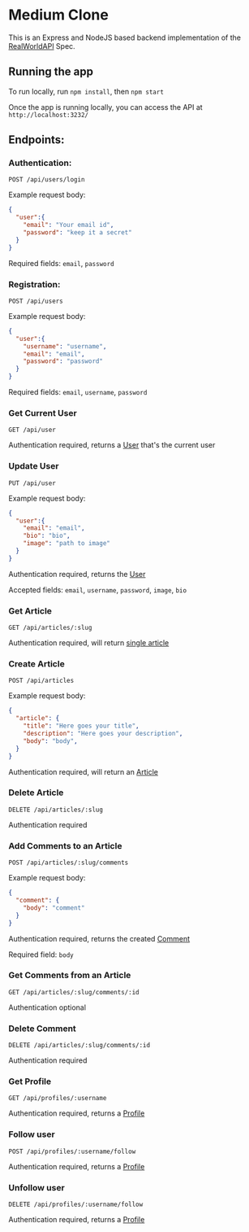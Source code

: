 # Medium Clone

This is an Express and NodeJS based backend implementation of the [RealWorldAPI](https://github.com/gothinkster/realworld/tree/master/api) Spec.

## Running the app
To run locally, run `npm install`, then `npm start`

Once the app is running locally, you can access the API at `http://localhost:3232/`

## Endpoints:

### Authentication:

`POST /api/users/login`

Example request body:
```JSON
{
  "user":{
    "email": "Your email id",
    "password": "keep it a secret"
  }
}
```

Required fields: `email`, `password`

### Registration:

`POST /api/users`

Example request body:
```JSON
{
  "user":{
    "username": "username",
    "email": "email",
    "password": "password"
  }
}
```

Required fields: `email`, `username`, `password`


### Get Current User

`GET /api/user`

Authentication required, returns a [User](#users-for-authentication) that's the current user


### Update User

`PUT /api/user`

Example request body:
```JSON
{
  "user":{
    "email": "email",
    "bio": "bio",
    "image": "path to image"
  }
}
```

Authentication required, returns the [User](#users-for-authentication)


Accepted fields: `email`, `username`, `password`, `image`, `bio`

### Get Article

`GET /api/articles/:slug`

Authentication required, will return [single article](#single-article)

### Create Article

`POST /api/articles`

Example request body:

```JSON
{
  "article": {
    "title": "Here goes your title",
    "description": "Here goes your description",
    "body": "body",
  }
}
```

Authentication required, will return an [Article](#single-article)

### Delete Article

`DELETE /api/articles/:slug`

Authentication required


### Add Comments to an Article

`POST /api/articles/:slug/comments`

Example request body:

```JSON
{
  "comment": {
    "body": "comment"
  }
}
```

Authentication required, returns the created [Comment](#single-comment)

Required field: `body`

### Get Comments from an Article

`GET /api/articles/:slug/comments/:id`

Authentication optional

### Delete Comment

`DELETE /api/articles/:slug/comments/:id`

Authentication required

### Get Profile

`GET /api/profiles/:username`

Authentication required, returns a [Profile](#profile)

### Follow user

`POST /api/profiles/:username/follow`

Authentication required, returns a [Profile](#profile)

### Unfollow user

`DELETE /api/profiles/:username/follow`

Authentication required, returns a [Profile](#profile)
